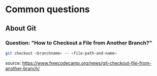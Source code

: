 # Common questions

## About Git

### Question: "How to Checkout a File from Another Branch?"

```sh
git checkout <branchname> -- <file-path-and-name>
```

source: https://www.freecodecamp.org/news/git-checkout-file-from-another-branch/

